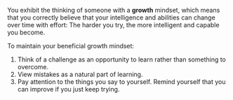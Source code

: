 You exhibit the thinking of someone with a **growth** mindset, which means that you correctly believe that your intelligence and abilities can change over time with effort: The harder you try, the more intelligent and capable you become.  

To maintain your beneficial growth mindset:

1.	Think of a challenge as an opportunity to learn rather than something to overcome.
2.	View mistakes as a natural part of learning.
3.	Pay attention to the things you say to yourself. Remind yourself that you can improve if you just keep trying. 
